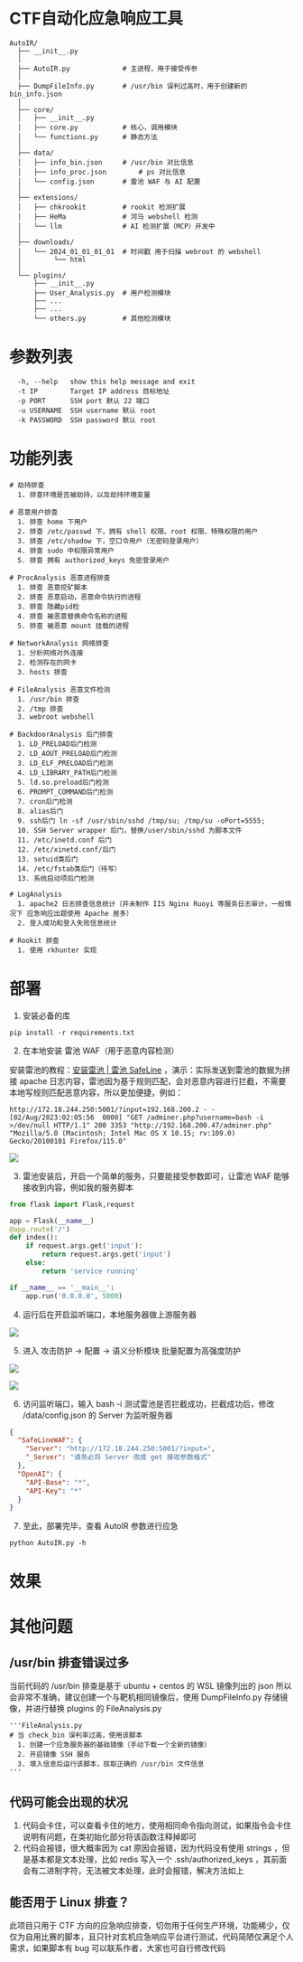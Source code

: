 # CTF自动化应急响应工具
```plain
AutoIR/
  ├── __init__.py  
  │
  ├── AutoIR.py             # 主进程，用于接受传参
  │
  ├── DumpFileInfo.py       # /usr/bin 误判过高时，用于创建新的 bin_info.json 
  │
  ├── core/
  │   ├── __init__.py
  │   ├── core.py           # 核心，调用模块
  │   └── functions.py      # 静态方法
  │
  ├── data/
  │   ├── info_bin.json	    # /usr/bin 对比信息
  │   ├── info_proc.json		# ps 对比信息
  │   └── config.json       # 雷池 WAF 与 AI 配置
  │
  ├── extensions/
  │   ├── chkrookit         # rookit 检测扩展
  │   ├── HeMa              # 河马 webshell 检测
  │   └── llm               # AI 检测扩展（MCP）开发中
  │
  ├── downloads/
  │   └── 2024_01_01_01_01  # 时间戳 用于扫描 webroot 的 webshell
  │        └── html
  │
  └── plugins/
      ├── __init__.py 
      ├── User_Analysis.py  # 用户检测模块
      ├── ...
      ├── ...
      └── others.py         # 其他检测模块
```

# 参数列表
```plain
  -h, --help   show this help message and exit
  -t IP        Target IP address 目标地址
  -p PORT      SSH port 默认 22 端口
  -u USERNAME  SSH username 默认 root
  -k PASSWORD  SSH password 默认 root
```

# 功能列表
```plain
# 劫持排查
  1. 排查环境是否被劫持，以及劫持环境变量
  
# 恶意用户排查
  1. 排查 home 下用户
  2. 排查 /etc/passwd 下，拥有 shell 权限、root 权限、特殊权限的用户
  3. 排查 /etc/shadow 下，空口令用户（无密码登录用户）
  4. 排查 sudo 中权限异常用户
  5. 排查 拥有 authorized_keys 免密登录用户

# ProcAnalysis 恶意进程排查
  1. 排查 恶意挖矿脚本
  2. 排查 恶意启动，恶意命令执行的进程
  3. 排查 隐藏pid检
  4. 排查 被恶意替换命令名称的进程
  5. 排查 被恶意 mount 挂载的进程

# NetworkAnalysis 网络排查
  1. 分析网络对外连接
  2. 检测存在的网卡
  3. hosts 排查
  
# FileAnalysis 恶意文件检测
  1. /usr/bin 排查
  2. /tmp 排查
  3. webroot webshell
 
# BackdoorAnalysis 后门排查
  1. LD_PRELOAD后门检测
  2. LD_AOUT_PRELOAD后门检测
  3. LD_ELF_PRELOAD后门检测
  4. LD_LIBRARY_PATH后门检测
  5. ld.so.preload后门检测
  6. PROMPT_COMMAND后门检测
  7. cron后门检测
  8. alias后门
  9. ssh后门 ln -sf /usr/sbin/sshd /tmp/su; /tmp/su -oPort=5555;
  10. SSH Server wrapper 后门，替换/user/sbin/sshd 为脚本文件
  11. /etc/inetd.conf 后门
  12. /etc/xinetd.conf/后门
  13. setuid类后门
  14. /etc/fstab类后门（待写）
  13. 系统启动项后门检测

# LogAnalysis
  1. apache2 日志排查信息统计（并未制作 IIS Nginx Ruoyi 等服务日志审计，一般情况下 应急响应出题使用 Apache 居多）
  2. 登入成功和登入失败信息统计
  
# Rookit 排查
  1. 使用 rkhunter 实现
```

# 部署
1. 安装必备的库

```plain
pip install -r requirements.txt
```

2. 在本地安装 雷池 WAF（用于恶意内容检测）

安装雷池的教程：[安装雷池 | 雷池 SafeLine](https://docs.waf-ce.chaitin.cn/zh/上手指南/安装雷池) ，演示：实际发送到雷池的数据为拼接 apache 日志内容，雷池因为基于规则匹配，会对恶意内容进行拦截，不需要本地写规则匹配恶意内容，所以更加便捷，例如：

```plain
http://172.18.244.250:5001/?input=192.168.200.2 - - [02/Aug/2023:02:05:56  0000] "GET /adminer.php?username=bash -i >/dev/null HTTP/1.1" 200 3353 "http://192.168.200.47/adminer.php" "Mozilla/5.0 (Macintosh; Intel Mac OS X 10.15; rv:109.0) Gecko/20100101 Firefox/115.0"
```

![](img/1746018650166-599b65a1-3958-49c5-b52e-044eb53ea766.png)

3. 雷池安装后，开启一个简单的服务，只要能接受参数即可，让雷池 WAF 能够接收到内容，例如我的服务脚本

```python
from flask import Flask,request

app = Flask(__name__)
@app.route('/')
def index():
    if request.args.get('input'):
        return request.args.get('input')
    else:
        return 'service running'

if __name__ == '__main__':
    app.run('0.0.0.0', 5000)
```

4. 运行后在开启监听端口，本地服务器做上游服务器

![](img/1746018751260-e343a17d-4f9d-4e85-bfe0-b175e1e9aa2d.png)

5. 进入 攻击防护 -> 配置 -> 语义分析模块 批量配置为高强度防护

![](img/1746018884699-449dbb07-67c6-4e62-8215-4dc6a76675a4.png)

![](img/1746018939294-aaa0c85a-b1c2-4720-a4ef-67a813044044.png)

6. 访问监听端口，输入 bash -i 测试雷池是否拦截成功，拦截成功后，修改 /data/config.json 的 Server 为监听服务器

```json
{
  "SafeLineWAF": {
    "Server": "http://172.18.244.250:5001/?input=",
    "_Server": "请务必将 Server 改成 get 接收参数格式"
  },
  "OpenAI": {
    "API-Base": "*",
    "API-Key": "*"
  }
}
```

7. 至此，部署完毕，查看 AutoIR 参数进行应急

```plain
python AutoIR.py -h
```

# 效果



# 其他问题

## /usr/bin 排查错误过多
当前代码的 /usr/bin 排查是基于 ubuntu + centos 的 WSL 镜像列出的 json 所以会非常不准确，建议创建一个与靶机相同镜像后，使用 DumpFileInfo.py 存储镜像，并进行替换 plugins 的 FileAnalysis.py

```plain
'''FileAnalysis.py
# 当 check_bin 误判率过高，使用该脚本
  1. 创建一个应急服务器的基础镜像（手动下载一个全新的镜像）
  2. 开启镜像 SSH 服务
  3. 填入信息后运行该脚本，拔取正确的 /usr/bin 文件信息
'''
```

## 代码可能会出现的状况
1. 代码会卡住，可以查看卡住的地方，使用相同命令指向测试，如果指令会卡住说明有问题，在类初始化部分将该函数注释掉即可
2. 代码会报错，很大概率因为 cat 原因会报错，因为代码没有使用 strings ，但是基本都是文本处理，比如 redis 写入一个 .ssh/authorized_keys ，其前面会有二进制字符，无法被文本处理，此时会报错，解决方法如上

## 能否用于 Linux 排查？
此项目只用于 CTF 方向的应急响应排查，切勿用于任何生产环境，功能稀少，仅仅为自用比赛的脚本，且只针对玄机应急响应平台进行测试，代码简陋仅满足个人需求，如果脚本有 bug 可以联系作者，大家也可自行修改代码

